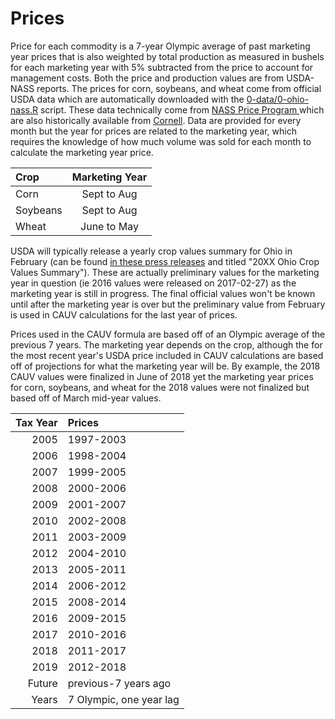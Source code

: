 # Prices

Price for each commodity is a 7-year Olympic average of past marketing year prices that is also weighted by total production as measured in bushels for each marketing year with 5\% subtracted from the price to account for management costs. Both the price and production values are from USDA-NASS reports. The prices for corn, soybeans, and wheat come from official USDA data which are automatically downloaded with the [0-data/0-ohio-nass.R](0-data/0-ohio-nass.R) script. These data technically come from [NASS Price Program ](https://www.nass.usda.gov/Surveys/Guide_to_NASS_Surveys/Prices/) which are also historically available from [Cornell](https://usda.library.cornell.edu/concern/publications/c821gj76b?locale=en). Data are provided for every month but the year for prices are related to the marketing year, which requires the knowledge of how much volume was sold for each month to calculate the marketing year price. 

| Crop     | Marketing Year |
|:---------|:--------------:|
| Corn     | Sept to Aug    |
| Soybeans | Sept to Aug    |
| Wheat    | June to May    |

USDA will typically release a yearly crop values summary for Ohio in February (can be found [in these press releases](https://www.nass.usda.gov/Statistics_by_State/Ohio/Publications/Current_News_Releases/index.php) and titled "20XX Ohio Crop Values Summary"). These are actually preliminary values for the marketing year in question (ie 2016 values were released on 2017-02-27) as the marketing year is still in progress. The final official values won't be known until after the marketing year is over but the preliminary value from February is used in CAUV calculations for the last year of prices.

Prices used in the CAUV formula are based off of an Olympic average of the previous 7 years. The marketing year depends on the crop, although the for the most recent year's USDA price included in CAUV calculations are based off of projections for what the marketing year will be. By example, the 2018 CAUV values were finalized in June of 2018 yet the marketing year prices for corn, soybeans, and wheat for the 2018 values were not finalized but based off of March mid-year values.

| Tax Year|Prices    |
|--------:|:---------|
|     2005|1997-2003 |
|     2006|1998-2004 |
|     2007|1999-2005 |
|     2008|2000-2006 |
|     2009|2001-2007 |
|     2010|2002-2008 |
|     2011|2003-2009 |
|     2012|2004-2010 |
|     2013|2005-2011 |
|     2014|2006-2012 |
|     2015|2008-2014 |
|     2016|2009-2015 |
|     2017|2010-2016 |
|     2018|2011-2017 |
|     2019|2012-2018 |
|   Future|previous-7 years ago |
|    Years|7 Olympic, one year lag |
